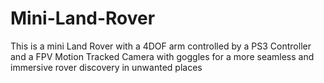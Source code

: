 # Mini-Land-Rover
This is a mini Land Rover with a 4DOF arm controlled by a PS3 Controller and a FPV Motion Tracked Camera with goggles for a more seamless and immersive rover discovery in unwanted places
